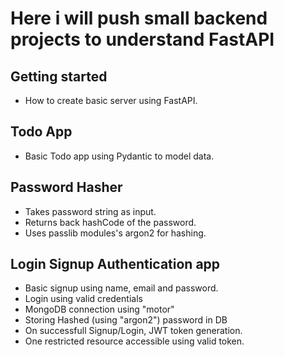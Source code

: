 # Here i will push small backend projects to understand FastAPI
## Getting started 
- How to create basic server using FastAPI.
## Todo App
- Basic Todo app using Pydantic to model data.
## Password Hasher
- Takes password string as input.
- Returns back hashCode of the password.
- Uses passlib modules's argon2 for hashing.
## Login Signup Authentication app
- Basic signup using name, email and password.
- Login using valid credentials
- MongoDB connection using "motor"
- Storing Hashed (using "argon2") password in DB
- On successfull Signup/Login, JWT token generation.
- One restricted resource accessible using valid token.